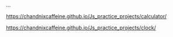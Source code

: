 ...

https://chandnixcaffeine.github.io/Js_practice_projects/calculator/

https://chandnixcaffeine.github.io/Js_practice_projects/clock/
